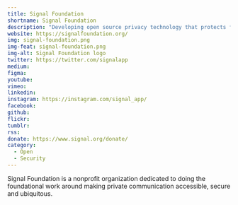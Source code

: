 ```yaml
---
title: Signal Foundation
shortname: Signal Foundation
description: "Developing open source privacy technology that protects free expression and enables secure global communication."
website: https://signalfoundation.org/
img: signal-foundation.png
img-feat: signal-foundation.png
img-alt: Signal Foundation logo
twitter: https://twitter.com/signalapp
medium: 
figma: 
youtube: 
vimeo: 
linkedin: 
instagram: https://instagram.com/signal_app/
facebook: 
github: 
flickr: 
tumblr: 
rss: 
donate: https://www.signal.org/donate/
category:
  - Open
  - Security
---
```


Signal Foundation is a nonprofit organization dedicated to doing the foundational work around making private communication accessible, secure and ubiquitous.
